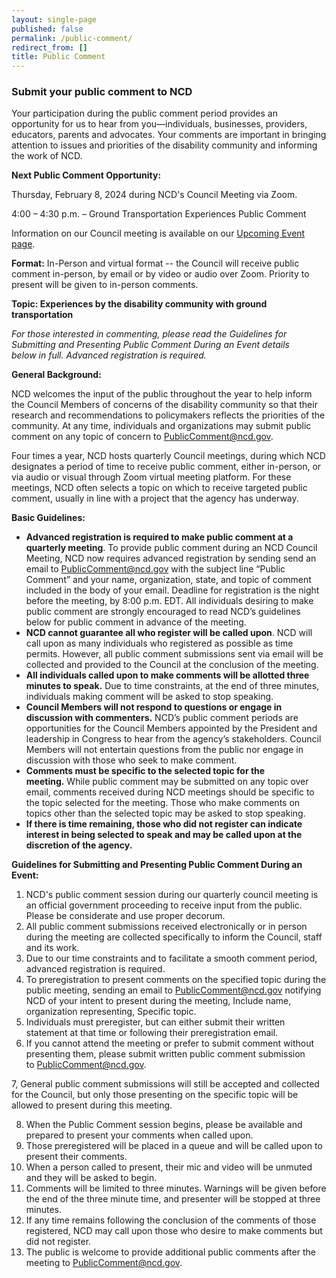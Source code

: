 ```yaml
---
layout: single-page
published: false
permalink: /public-comment/
redirect_from: []
title: Public Comment
---
```

### S﻿ubmit your public comment to NCD

Your participation during the public comment period provides an opportunity for us to hear from you—individuals, businesses, providers, educators, parents and advocates. Your comments are important in bringing attention to issues and priorities of the disability community and informing the work of NCD.

**Next Public Comment Opportunity:**

Thursday, February 8, 2024 during NCD's Council Meeting via Zoom.

4:00 – 4:30 p.m. – Ground Transportation Experiences Public Comment 

Information on our Council meeting is available on our [Upcoming Event page](https://ncd.gov/events/2023/upcoming-council-meeting).

**Format:** In-Person and virtual format -- the Council will receive public comment in-person, by email or by video or audio over Zoom. Priority to present will be given to in-person comments.

**Topic: Experiences by the disability community with ground transportation**

*For those interested in commenting, please read the Guidelines for Submitting and Presenting Public Comment During an Event details below in full. Advanced registration is required.*

**General Background:**

NCD welcomes the input of the public throughout the year to help inform the Council Members of concerns of the disability community so that their research and recommendations to policymakers reflects the priorities of the community. At any time, individuals and organizations may submit public comment on any topic of concern to [PublicComment@ncd.gov](mailto:PublicComment@ncd.gov).

Four times a year, NCD hosts quarterly Council meetings, during which NCD designates a period of time to receive public comment, either in-person, or via audio or visual through Zoom virtual meeting platform. For these meetings, NCD often selects a topic on which to receive targeted public comment, usually in line with a project that the agency has underway.

**Basic Guidelines:**

* **Advanced registration is required to make public comment at a quarterly meeting**. To provide public comment during an NCD Council Meeting, NCD now requires advanced registration by sending send an email to [PublicComment@ncd.gov](mailto:PublicComment@ncd.gov) with the subject line “Public Comment” and your name, organization, state, and topic of comment included in the body of your email. Deadline for registration is the night before the meeting, by 8:00 p.m. EDT. All individuals desiring to make public comment are strongly encouraged to read NCD’s guidelines below for public comment in advance of the meeting.
* **NCD cannot guarantee all who register will be called upon**. NCD will call upon as many individuals who registered as possible as time permits. However, all public comment submissions sent via email will be collected and provided to the Council at the conclusion of the meeting.
* **All individuals called upon to make comments will be allotted three minutes to speak.** Due to time constraints, at the end of three minutes, individuals making comment will be asked to stop speaking.
* **Council Members will not respond to questions or engage in discussion with commenters.** NCD’s public comment periods are opportunities for the Council Members appointed by the President and leadership in Congress to hear from the agency’s stakeholders. Council Members will not entertain questions from the public nor engage in discussion with those who seek to make comment.
* **Comments must be specific to the selected topic for the meeting.** While public comment may be submitted on any topic over email, comments received during NCD meetings should be specific to the topic selected for the meeting. Those who make comments on topics other than the selected topic may be asked to stop speaking.
* **If there is time remaining, those who did not register can indicate interest in being selected to speak and may be called upon at the discretion of the agency.**

**Guidelines for Submitting and Presenting Public Comment During an Event:**

1. NCD's public comment session during our quarterly council meeting is an official government proceeding to receive input from the public. Please be considerate and use proper decorum.
2. All public comment submissions received electronically or in person during the meeting are collected specifically to inform the Council, staff and its work.
3. Due to our time constraints and to facilitate a smooth comment period, advanced registration is required.
4. To preregistration to present comments on the specified topic during the public meeting, sending an email to [PublicComment@ncd.gov](mailto:publiccomment@ncd.gov?subject=Public%20Comment) notifying NCD of your intent to present during the meeting, Include name, organization representing, Specific topic. 
5. Individuals must preregister, but can either submit their written statement at that time or following their preregistration email.   
6. If you cannot attend the meeting or prefer to submit comment without presenting them, please submit written public comment submission to [PublicComment@ncd.gov](mailto:publiccomment@ncd.gov?subject=Public%20Comment).

7, General public comment submissions will still be accepted and collected for the Council, but only those presenting on the specific topic will be allowed to present during this meeting.

8. When the Public Comment session begins, please be available and prepared to present your comments when called upon.
9. Those preregistered will be placed in a queue and will be called upon to present their comments.
10. When a person called to present, their mic and video will be unmuted and they will be asked to begin.
11. Comments will be limited to three minutes. Warnings will be given before the end of the three minute time, and presenter will be stopped at three minutes. 
12. If any time remains following the conclusion of the comments of those registered, NCD may call upon those who desire to make comments but did not register.
13. The public is welcome to provide additional public comments after the meeting to [PublicComment@ncd.gov](mailto:publiccomment@ncd.gov?subject=Public%20Comment).